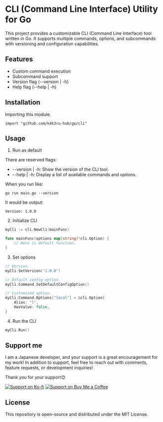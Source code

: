 # CLI (Command Line Interface) Utility for Go

This project provides a customizable CLI (Command Line Interface) tool written in Go. It supports multiple commands, options, and subcommands with versioning and configuration capabilities.


## Features

- Custom command execution
- Subcommand support
- Version flag (--version | -h)
- Help flag (--help | -h)


## Installation

Importing this module.
```console
import "github.com/k4k3ru-hub/go/cli"
```


## Usage

1. Run as default

There are reserved flags:
- --version | -h: Show the version of the CLI tool.
- --help | -h: Display a list of available commands and options.

When you run like:
```console
go run main.go --version
```

It would be output:
```output
Version: 1.0.0
```

2. Initialize CLI

```go
myCli := cli.NewCli(mainFunc)

func mainFunc(options map[string]*cli.Option) {
	// Here is default function.
}
```

3. Set options

```go
// Version.
myCli.SetVersion("1.0.0")

// Default config option.
myCli.Command.SetDefaultConfigOption()

// Customized option.
myCli.Command.Options["local"] = &cli.Option{
    Alias: "l",
    HasValue: false,
}
```

4. Run the CLI

```go
myCli.Run()
```


## Support me
I am a Japanese developer, and your support is a great encouragement for my work!
In addition to support, feel free to reach out with comments, feature requests, or development inquiries!

Thank you for your support😊

[![Support on Ko-fi](https://img.shields.io/badge/Ko--fi-Support%20Me-blue?style=flat-square&logo=ko-fi)](https://ko-fi.com/k4k3ru)
[![Support on Buy Me a Coffee](https://img.shields.io/badge/Buy%20Me%20a%20Coffee-Support%20Me-yellow?style=flat-square&logo=buy-me-a-coffee)](https://buymeacoffee.com/k4k3ru)


## License
This repository is open-source and distributed under the MIT License.
